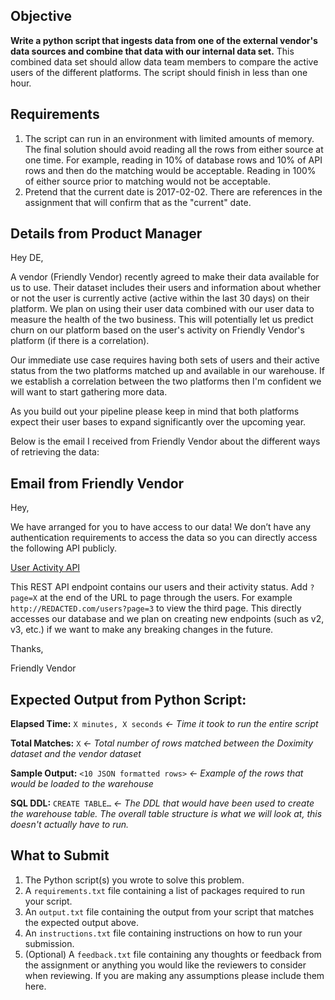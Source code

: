 ## Objective

**Write a python script that ingests data from one of the external vendor's data sources and combine that data with our internal data set.** This combined data set should allow data team members to compare the active users of the different platforms. The script should finish in less than one hour.

## Requirements


1. The script can run in an environment with limited amounts of memory. The final solution should avoid reading all the rows from either source at one time. For example, reading in 10% of database rows and 10% of API rows and then do the matching would be acceptable. Reading in 100% of either source prior to matching would not be acceptable.
2. Pretend that the current date is 2017-02-02. There are references in the assignment that will confirm that as the "current" date.

## Details from Product Manager

Hey DE,

A vendor (Friendly Vendor) recently agreed to make their data available for us to use. Their dataset includes their users and information about whether or not the user is currently active (active within the last 30 days) on their platform. We plan on using their user data combined with our user data to measure the health of the two business. This will potentially let us predict churn on our platform based on the user's activity on Friendly Vendor's platform (if there is a correlation).

Our immediate use case requires having both sets of users and their active status from the two platforms matched up and available in our warehouse. If we establish a correlation between the two platforms then I'm confident we will want to start gathering more data.

As you build out your pipeline please keep in mind that both platforms expect their user bases to expand significantly over the upcoming year.

Below is the email I received from Friendly Vendor about the different ways of retrieving the data:

## Email from Friendly Vendor

Hey,

We have arranged for you to have access to our data! We don’t have any authentication requirements to access the data so you can directly access the following API publicly.

[User Activity API](http://REDACTED.com/users)

This REST API endpoint contains our users and their activity status. Add `?page=X` at the end of the URL to page through the users. For example `http://REDACTED.com/users?page=3` to view the third page. This directly accesses our database and we plan on creating new endpoints (such as v2, v3, etc.) if we want to make any breaking changes in the future.

Thanks,

Friendly Vendor

## Expected Output from Python Script:

**Elapsed Time:** `X minutes, X seconds` *<- Time it took to run the entire script*

**Total Matches:** `X` *<- Total number of rows matched between the Doximity dataset and the vendor dataset*

**Sample Output:** `<10 JSON formatted rows>` *<- Example of the rows that would be loaded to the warehouse*

**SQL DDL:** `CREATE TABLE…` *<- The DDL that would have been used to create the warehouse table. The overall table structure is what we will look at, this doesn't actually have to run.*

## What to Submit

1. The Python script(s) you wrote to solve this problem.
2. A `requirements.txt` file containing a list of packages required to run your script.
3. An `output.txt` file containing the output from your script that matches the expected output above.
4. An `instructions.txt` file containing instructions on how to run your submission.
5. (Optional) A `feedback.txt` file containing any thoughts or feedback from the assignment or anything you would like the reviewers to consider when reviewing. If you are making any assumptions please include them here.
